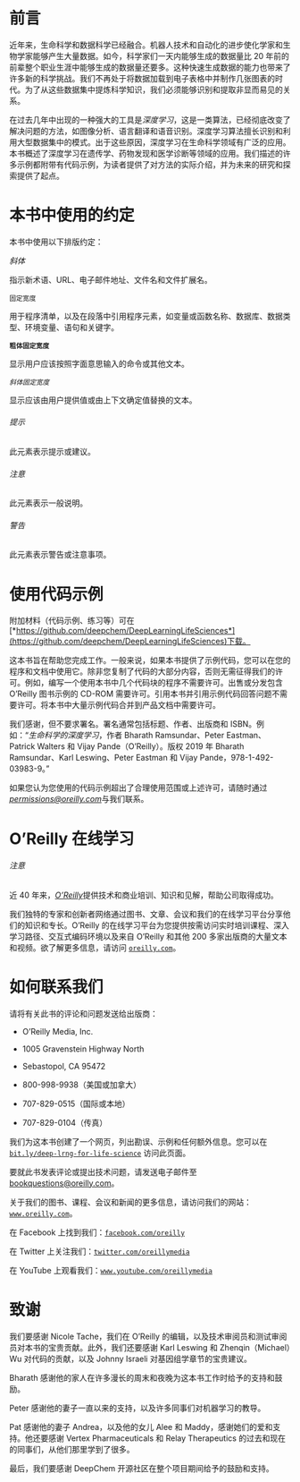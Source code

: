 # 前言

近年来，生命科学和数据科学已经融合。机器人技术和自动化的进步使化学家和生物学家能够产生大量数据。如今，科学家们一天内能够生成的数据量比 20 年前的前辈整个职业生涯中能够生成的数据量还要多。这种快速生成数据的能力也带来了许多新的科学挑战。我们不再处于将数据加载到电子表格中并制作几张图表的时代。为了从这些数据集中提炼科学知识，我们必须能够识别和提取非显而易见的关系。

在过去几年中出现的一种强大的工具是*深度学习*，这是一类算法，已经彻底改变了解决问题的方法，如图像分析、语言翻译和语音识别。深度学习算法擅长识别和利用大型数据集中的模式。出于这些原因，深度学习在生命科学领域有广泛的应用。本书概述了深度学习在遗传学、药物发现和医学诊断等领域的应用。我们描述的许多示例都附带有代码示例，为读者提供了对方法的实际介绍，并为未来的研究和探索提供了起点。

# 本书中使用的约定

本书中使用以下排版约定：

*斜体*

指示新术语、URL、电子邮件地址、文件名和文件扩展名。

`固定宽度`

用于程序清单，以及在段落中引用程序元素，如变量或函数名称、数据库、数据类型、环境变量、语句和关键字。

**`粗体固定宽度`**

显示用户应该按照字面意思输入的命令或其他文本。

*`斜体固定宽度`*

显示应该由用户提供值或由上下文确定值替换的文本。

###### 提示

此元素表示提示或建议。

###### 注意

此元素表示一般说明。

###### 警告

此元素表示警告或注意事项。

# 使用代码示例

附加材料（代码示例、练习等）可在[*https://github.com/deepchem/DeepLearningLifeSciences*](https://github.com/deepchem/DeepLearningLifeSciences)下载。

这本书旨在帮助您完成工作。一般来说，如果本书提供了示例代码，您可以在您的程序和文档中使用它。除非您复制了代码的大部分内容，否则无需征得我们的许可。例如，编写一个使用本书中几个代码块的程序不需要许可。出售或分发包含 O’Reilly 图书示例的 CD-ROM 需要许可。引用本书并引用示例代码回答问题不需要许可。将本书中大量示例代码合并到产品文档中需要许可。

我们感谢，但不要求署名。署名通常包括标题、作者、出版商和 ISBN。例如：“*生命科学的深度学习*，作者 Bharath Ramsundar、Peter Eastman、Patrick Walters 和 Vijay Pande（O’Reilly）。版权 2019 年 Bharath Ramsundar、Karl Leswing、Peter Eastman 和 Vijay Pande，978-1-492-03983-9。”

如果您认为您使用的代码示例超出了合理使用范围或上述许可，请随时通过*permissions@oreilly.com*与我们联系。

# O’Reilly 在线学习

###### 注意

近 40 年来，[*O’Reilly*](http://oreilly.com)提供技术和商业培训、知识和见解，帮助公司取得成功。

我们独特的专家和创新者网络通过图书、文章、会议和我们的在线学习平台分享他们的知识和专长。O’Reilly 的在线学习平台为您提供按需访问实时培训课程、深入学习路径、交互式编码环境以及来自 O’Reilly 和其他 200 多家出版商的大量文本和视频。欲了解更多信息，请访问 [`oreilly.com`](http://www.oreilly.com)。

# 如何联系我们

请将有关此书的评论和问题发送给出版商：

+   O’Reilly Media, Inc.

+   1005 Gravenstein Highway North

+   Sebastopol, CA 95472

+   800-998-9938（美国或加拿大）

+   707-829-0515（国际或本地）

+   707-829-0104（传真）

我们为这本书创建了一个网页，列出勘误、示例和任何额外信息。您可以在 [`bit.ly/deep-lrng-for-life-science`](http://bit.ly/deep-lrng-for-life-science) 访问此页面。

要就此书发表评论或提出技术问题，请发送电子邮件至 bookquestions@oreilly.com。

关于我们的图书、课程、会议和新闻的更多信息，请访问我们的网站：[`www.oreilly.com`](http://www.oreilly.com)。

在 Facebook 上找到我们：[`facebook.com/oreilly`](http://facebook.com/oreilly)

在 Twitter 上关注我们：[`twitter.com/oreillymedia`](http://twitter.com/oreillymedia)

在 YouTube 上观看我们：[`www.youtube.com/oreillymedia`](http://www.youtube.com/oreillymedia)

# 致谢

我们要感谢 Nicole Tache，我们在 O’Reilly 的编辑，以及技术审阅员和测试审阅员对本书的宝贵贡献。此外，我们还要感谢 Karl Leswing 和 Zhenqin（Michael）Wu 对代码的贡献，以及 Johnny Israeli 对基因组学章节的宝贵建议。

Bharath 感谢他的家人在许多漫长的周末和夜晚为这本书工作时给予的支持和鼓励。

Peter 感谢他的妻子一直以来的支持，以及许多同事们对机器学习的教导。

Pat 感谢他的妻子 Andrea，以及他的女儿 Alee 和 Maddy，感谢她们的爱和支持。他还要感谢 Vertex Pharmaceuticals 和 Relay Therapeutics 的过去和现在的同事们，从他们那里学到了很多。

最后，我们要感谢 DeepChem 开源社区在整个项目期间给予的鼓励和支持。
